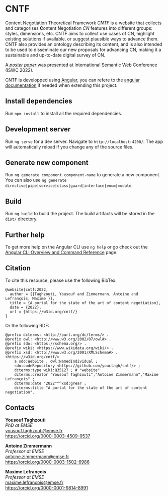 # CNTF

Content Negotiation Theoretical Framework [*CNTF*](https://w3id.org/cntf/) is a website that collects and categorises **C**ontent **N**egotiation *CN* features into different groups: styles, dimensions, etc. CNTF aims to collect use cases of CN, highlight existing solutions if available, or suggest plausible ways to advance them. CNTF also provides an ontology describing its content, and is also intended to be used to disseminate our new proposals for advancing CN, making it a sustainable and up-to-date digital survey of CN.

A [*poster paper*](https://ceur-ws.org/Vol-3254/paper362.pdf) was presented at International Semantic Web Conference (ISWC 2022).

CNTF is developped using [Angular](https://angular.io/), you can refere to the [angular documentation](https://angular.io/docs) if needed when extending this project.

## Install dependencies 

Run `npm install` to install all the required dependencies.

## Development server

Run `ng serve` for a dev server. Navigate to `http://localhost:4200/`. The app will automatically reload if you change any of the source files.

## Generate new component

Run `ng generate component component-name` to generate a new component. You can also use `ng generate directive|pipe|service|class|guard|interface|enum|module`.

## Build

Run `ng build` to build the project. The build artifacts will be stored in the `dist/` directory.

## Further help

To get more help on the Angular CLI use `ng help` or go check out the [Angular CLI Overview and Command Reference](https://angular.io/cli) page.


## Citation
To cite this resource, please use the following BibTex:

```
@website{cntf:2022,
  author = {{Taghzouti, Yousouf and Zimmermann, Antoine and Lefrançois, Maxime }},
  title = {A portal for the state of the art of content negotiation},
  date = {2022},
  url = {https://w3id.org/cntf/}
}
```

Or the following RDF:

```
@prefix dcterms: <http://purl.org/dc/terms/> .
@prefix owl: <http://www.w3.org/2002/07/owl#> .
@prefix sdo: <https://schema.org/> .
@prefix wiki: <https://www.wikidata.org/wiki/> .
@prefix xsd: <http://www.w3.org/2001/XMLSchema#> .
<https://w3id.org/cntf/>
    a sdo:WebSite , owl:NamedIndividual ;
    sdo:codeRepository <https://github.com/youctagh/cntf/> ;
    dcterms:type wiki:Q35127 ; # "website"
    dcterms:creator "Yousouf Taghzouti","Antoine Zimmermann","Maxime Lefrançois" ;
    dcterms:date "2022"^^xsd:gYear ;
    dcterms:title "A portal for the state of the art of content negotiation".
```


## Contacts

**Yousouf Taghzouti**  
*PhD at EMSE*  
<yousouf.taghzouti@emse.fr>  
<https://orcid.org/0000-0003-4509-9537>

**Antoine Zimmermann**  
*Professor at EMSE*  
<antoine.zimmermann@emse.fr>  
<https://orcid.org/0000-0003-1502-6986>

**Maxime Lefrançois**  
*Professor at EMSE*  
<maxime.lefrancois@emse.fr>  
<https://orcid.org/0000-0001-9814-8991>
